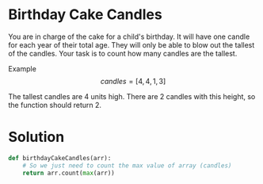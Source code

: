 # Birthday Cake Candles
You are in charge of the cake for a child's birthday. It will have one candle for each year of their total age. They will only be able to blow out the tallest of the candles. Your task is to count how many candles are the tallest.

Example
$$candles = [4,4,1,3]$$

The tallest candles are 4 units high. There are 2 candles with this height, so the function should return 2.

# Solution
```python
def birthdayCakeCandles(arr):
    # So we just need to count the max value of array (candles)
    return arr.count(max(arr))
```
